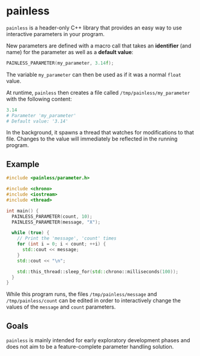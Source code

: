 # painless

`painless` is a header-only C++ library that provides an easy way to use interactive parameters in
your program.

New parameters are defined with a macro call that takes an **identifier** (and name) for the parameter as well as
a **default value**:
```c++
PAINLESS_PARAMETER(my_parameter, 3.14f);
```
The variable `my_parameter` can then be used as if it was a normal `float` value.

At runtime, `painless` then creates a file called `/tmp/painless/my_parameter` with the following content:
``` python
3.14
# Parameter 'my_parameter'
# Default value: '3.14'
```
In the background, it spawns a thread that watches for modifications to that file.
Changes to the value will immediately be reflected in the running program.

## Example

```c++
#include <painless/parameter.h>

#include <chrono>
#include <iostream>
#include <thread>

int main() {
  PAINLESS_PARAMETER(count, 10);
  PAINLESS_PARAMETER(message, "X");

  while (true) {
    // Print the 'message', 'count' times
    for (int i = 0; i < count; ++i) {
      std::cout << message;
    }
    std::cout << "\n";

    std::this_thread::sleep_for(std::chrono::milliseconds(100));
  }
}
```
While this program runs, the files `/tmp/painless/message` and `/tmp/painless/count` can be
edited in order to interactively change the values of the `message` and `count` parameters.

## Goals

`painless` is mainly intended for early exploratory development phases and does not aim to be a
feature-complete parameter handling solution.
